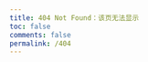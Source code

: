 ```yaml
---
title: 404 Not Found：该页无法显示
toc: false
comments: false
permalink: /404
---
```

<!-- <script type="text/javascript" src="//www.qq.com/404/search_children.js" charset="utf-8" homePageUrl="<%- config.url %>" homePageName="回到我的主页"></script> -->
